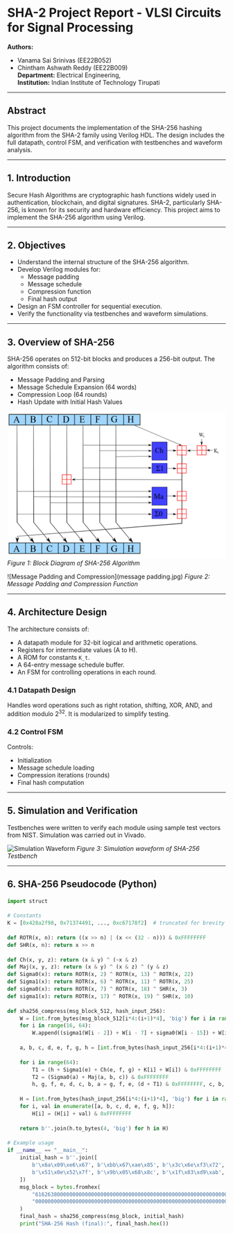 # SHA-2 Project Report - VLSI Circuits for Signal Processing

**Authors:**  
- Vanama Sai Srinivas (EE22B052)  
- Chintham Ashwath Reddy (EE22B009)  
**Department:** Electrical Engineering,  
**Institution:** Indian Institute of Technology Tirupati  

---

## Abstract

This project documents the implementation of the SHA-256 hashing algorithm from the SHA-2 family using Verilog HDL. The design includes the full datapath, control FSM, and verification with testbenches and waveform analysis.

---

## 1. Introduction

Secure Hash Algorithms are cryptographic hash functions widely used in authentication, blockchain, and digital signatures. SHA-2, particularly SHA-256, is known for its security and hardware efficiency. This project aims to implement the SHA-256 algorithm using Verilog.

---

## 2. Objectives

- Understand the internal structure of the SHA-256 algorithm.
- Develop Verilog modules for:
  - Message padding
  - Message schedule
  - Compression function
  - Final hash output
- Design an FSM controller for sequential execution.
- Verify the functionality via testbenches and waveform simulations.

---

## 3. Overview of SHA-256

SHA-256 operates on 512-bit blocks and produces a 256-bit output. The algorithm consists of:
- Message Padding and Parsing
- Message Schedule Expansion (64 words)
- Compression Loop (64 rounds)
- Hash Update with Initial Hash Values

![Block Diagram of SHA-256](sha2_block_diagram1.png)
*Figure 1: Block Diagram of SHA-256 Algorithm*

![Message Padding and Compression](message padding.jpg)
*Figure 2: Message Padding and Compression Function*

---

## 4. Architecture Design

The architecture consists of:
- A datapath module for 32-bit logical and arithmetic operations.
- Registers for intermediate values (A to H).
- A ROM for constants `K_t`.
- A 64-entry message schedule buffer.
- An FSM for controlling operations in each round.

### 4.1 Datapath Design

Handles word operations such as right rotation, shifting, XOR, AND, and addition modulo $2^{32}$. It is modularized to simplify testing.

### 4.2 Control FSM

Controls:
- Initialization
- Message schedule loading
- Compression iterations (rounds)
- Final hash computation

---

## 5. Simulation and Verification

Testbenches were written to verify each module using sample test vectors from NIST. Simulation was carried out in Vivado.

![Simulation Waveform](sha2_waveform.png)
*Figure 3: Simulation waveform of SHA-256 Testbench*

---

## 6. SHA-256 Pseudocode (Python)

```python
import struct

# Constants
K = [0x428a2f98, 0x71374491, ..., 0xc67178f2]  # truncated for brevity

def ROTR(x, n): return ((x >> n) | (x << (32 - n))) & 0xFFFFFFFF
def SHR(x, n): return x >> n

def Ch(x, y, z): return (x & y) ^ (~x & z)
def Maj(x, y, z): return (x & y) ^ (x & z) ^ (y & z)
def Sigma0(x): return ROTR(x, 2) ^ ROTR(x, 13) ^ ROTR(x, 22)
def Sigma1(x): return ROTR(x, 6) ^ ROTR(x, 11) ^ ROTR(x, 25)
def sigma0(x): return ROTR(x, 7) ^ ROTR(x, 18) ^ SHR(x, 3)
def sigma1(x): return ROTR(x, 17) ^ ROTR(x, 19) ^ SHR(x, 10)

def sha256_compress(msg_block_512, hash_input_256):
    W = [int.from_bytes(msg_block_512[i*4:(i+1)*4], 'big') for i in range(16)]
    for i in range(16, 64):
        W.append((sigma1(W[i - 2]) + W[i - 7] + sigma0(W[i - 15]) + W[i - 16]) & 0xFFFFFFFF)

    a, b, c, d, e, f, g, h = [int.from_bytes(hash_input_256[i*4:(i+1)*4], 'big') for i in range(8)]

    for i in range(64):
        T1 = (h + Sigma1(e) + Ch(e, f, g) + K[i] + W[i]) & 0xFFFFFFFF
        T2 = (Sigma0(a) + Maj(a, b, c)) & 0xFFFFFFFF
        h, g, f, e, d, c, b, a = g, f, e, (d + T1) & 0xFFFFFFFF, c, b, a, (T1 + T2) & 0xFFFFFFFF

    H = [int.from_bytes(hash_input_256[i*4:(i+1)*4], 'big') for i in range(8)]
    for i, val in enumerate([a, b, c, d, e, f, g, h]):
        H[i] = (H[i] + val) & 0xFFFFFFFF

    return b''.join(h.to_bytes(4, 'big') for h in H)

# Example usage
if __name__ == "__main__":
    initial_hash = b''.join([
        b'\x6a\x09\xe6\x67', b'\xbb\x67\xae\x85', b'\x3c\x6e\xf3\x72', b'\xa5\x4f\xf5\x3a',
        b'\x51\x0e\x52\x7f', b'\x9b\x05\x68\x8c', b'\x1f\x83\xd9\xab', b'\x5b\xe0\xcd\x19'
    ])
    msg_block = bytes.fromhex(
        "6162638000000000000000000000000000000000000000000000000000000000"
        "0000000000000000000000000000000000000000000000000000000000000018"
    )
    final_hash = sha256_compress(msg_block, initial_hash)
    print("SHA-256 Hash (final):", final_hash.hex())

